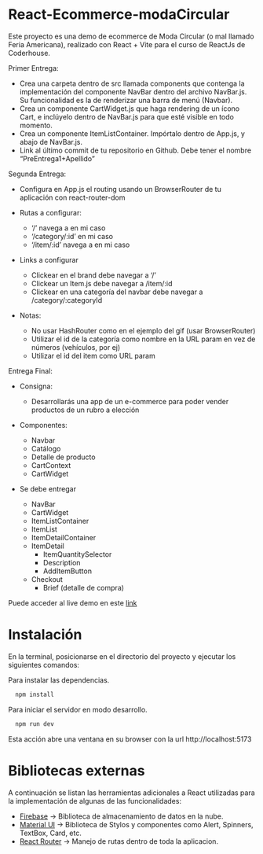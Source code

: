 # React-Ecommerce-modaCircular

Este proyecto es una demo de ecommerce de Moda Circular (o mal llamado Feria Americana), realizado con React + Vite para el curso de ReactJs de Coderhouse.

Primer Entrega:

- Crea una carpeta dentro de src llamada components que contenga la implementación del componente NavBar dentro del archivo NavBar.js. Su funcionalidad es la de renderizar una barra de menú (Navbar).
- Crea un componente CartWidget.js que haga rendering de un ícono Cart, e inclúyelo dentro de NavBar.js para que esté visible en todo momento.
- Crea un componente ItemListContainer. Impórtalo dentro de App.js, y abajo de NavBar.js.
- Link al último commit de tu repositorio en Github. Debe tener el nombre “PreEntrega1+Apellido”

Segunda Entrega:

- Configura en App.js el routing usando un BrowserRouter de tu aplicación con react-router-dom
- Rutas a configurar:
  - ‘/’ navega a <ItemListContainer /> en mi caso <CardList />
  - ‘/category/:id’ <ItemListContainer /> en mi caso <CardList />
  - ‘/item/:id’ navega a <ItemDetailContainer /> en mi caso <ClothingCard />
- Links a configurar
  - Clickear en el brand debe navegar a ‘/’
  - Clickear un Item.js debe navegar a /item/:id
  - Clickear en una categoría del navbar debe navegar a /category/:categoryId
- Notas:

  - No usar HashRouter como en el ejemplo del gif (usar BrowserRouter)
  - Utilizar el id de la categoría como nombre en la URL param en vez de números (vehículos, por ej)
  - Utilizar el id del item como URL param

Entrega Final:

- Consigna:

  - Desarrollarás una app de un e-commerce para poder vender productos de un rubro a elección

- Componentes:

  - Navbar
  - Catálogo
  - Detalle de producto
  - CartContext
  - CartWidget

- Se debe entregar

  - NavBar
  - CartWidget
  - ItemListContainer
  - ItemList
  - ItemDetailContainer
  - ItemDetail
    - ItemQuantitySelector
    - Description
    - AddItemButton
  - Checkout
    - Brief (detalle de compra)

Puede acceder al live demo en este [link](https://react-ecommerce-moda-circular.vercel.app/)

# Instalación

En la terminal, posicionarse en el directorio del proyecto y ejecutar los siguientes comandos:

Para instalar las dependencias.

```bash
  npm install
```

Para iniciar el servidor en modo desarrollo.

```bash
  npm run dev
```

Esta acción abre una ventana en su browser con la url http://localhost:5173

# Bibliotecas externas
A continuación se listan las herramientas adicionales a React utilizadas para la implementación de algunas de las funcionalidades:
- [Firebase](https://firebase.google.com/) -> Biblioteca de almacenamiento de datos en la nube.
- [Material UI](https://mui.com/) -> Biblioteca de Stylos y componentes como Alert, Spinners, TextBox, Card, etc.
- [React Router](https://reactrouter.com/en/main) -> Manejo de rutas dentro de toda la aplicacion.
